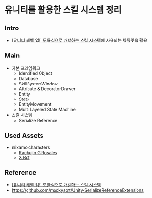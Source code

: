 ﻿# 유니티를 활용한 스킬 시스템 정리
## Intro
- [[유니티 레벨 업!] 모듈식으로 개발하는 스킬 시스템](https://www.inflearn.com/course/%EC%9C%A0%EB%8B%88%ED%8B%B0-%EB%AA%A8%EB%93%88%EC%8B%9D-%EC%8A%A4%ED%82%AC-%EC%8B%9C%EC%8A%A4%ED%85%9C#)에 사용되는 템플릿을 활용

## Main
- 기본 프레임워크
  - Identified Object
  - Database
  - SkillSystemWindow
  - Attribute & DecoratorDrawer
  - Entity
  - Stats
  - EntityMovement
  - Multi Layered State Machine
- 스킬 시스템
  - Serialize Reference

## Used Assets
- mixamo characters
  - [Kachujin G Rosales](https://www.mixamo.com/#/?page=1&query=Kachujin+&type=Character)
  - [X Bot](https://www.mixamo.com/#/?page=1&query=xbot&type=Character)
  
## Reference
- [[유니티 레벨 업!] 모듈식으로 개발하는 스킬 시스템](https://www.inflearn.com/course/%EC%9C%A0%EB%8B%88%ED%8B%B0-%EB%AA%A8%EB%93%88%EC%8B%9D-%EC%8A%A4%ED%82%AC-%EC%8B%9C%EC%8A%A4%ED%85%9C#)
- https://github.com/mackysoft/Unity-SerializeReferenceExtensions